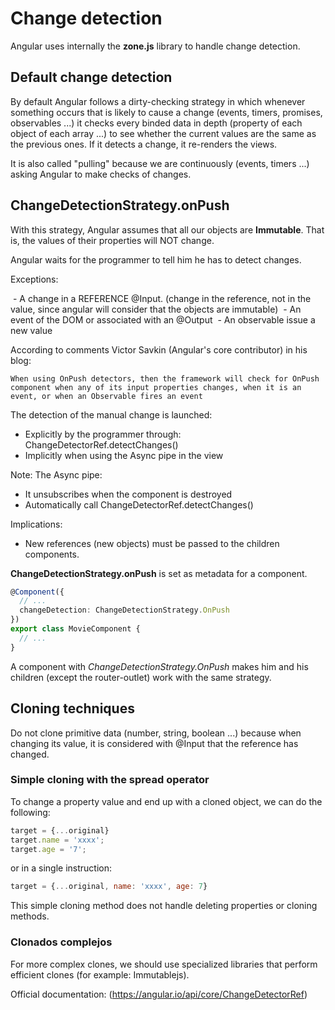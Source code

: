 # Change detection

Angular uses internally the **zone.js** library to handle change detection.

## Default change detection

By default Angular follows a dirty-checking strategy in which whenever something occurs that is likely to cause a change (events, timers, promises, observables ...) it checks every binded data in depth (property of each object of each array ...) to see whether the current values ​​are the same as the previous ones. If it detects a change, it re-renders the views.

It is also called "pulling" because we are continuously (events, timers ...) asking Angular to make checks of changes.

## ChangeDetectionStrategy.onPush

With this strategy, Angular assumes that all our objects are **Immutable**. That is, the values ​​of their properties will NOT change.

Angular waits for the programmer to tell him he has to detect changes.

Exceptions:

 - A change in a REFERENCE @Input. (change in the reference, not in the value, since angular will consider that the objects are immutable)
 - An event of the DOM or associated with an @Output
 - An observable issue a new value

According to comments Victor Savkin (Angular's core contributor) in his blog:

```
When using OnPush detectors, then the framework will check for OnPush component when any of its input properties changes, when it is an event, or when an Observable fires an event
```

The detection of the manual change is launched:

- Explicitly by the programmer through: ChangeDetectorRef.detectChanges()
- Implicitly when using the Async pipe in the view

Note: The Async pipe:

- It unsubscribes when the component is destroyed
- Automatically call ChangeDetectorRef.detectChanges()

Implications:

- New references (new objects) must be passed to the children components.

**ChangeDetectionStrategy.onPush** is set as metadata for a component.

```ts
@Component({
  // ...
  changeDetection: ChangeDetectionStrategy.OnPush
})
export class MovieComponent {
  // ...
}
```

A component with *ChangeDetectionStrategy.OnPush* makes him and his children (except the router-outlet) work with the same strategy.

## Cloning techniques

Do not clone primitive data (number, string, boolean ...) because when changing its value, it is considered with @Input that the reference has changed.

### Simple cloning with the spread operator

To change a property value and end up with a cloned object, we can do the following:

```js
target = {...original}
target.name = 'xxxx';
target.age = '7';
```

or in a single instruction:

```js
target = {...original, name: 'xxxx', age: 7}
```

This simple cloning method does not handle deleting properties or cloning methods.

### Clonados complejos

For more complex clones, we should use specialized libraries that perform efficient clones (for example: Immutablejs).

Official documentation: (https://angular.io/api/core/ChangeDetectorRef)

